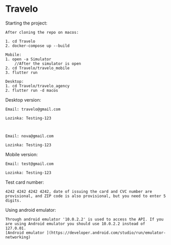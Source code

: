 # Travelo


Starting the project:

    After cloning the repo on macos:
    
    1. cd Travelo
    2. docker-compose up --build
 
    Mobile:
    1. open -a Simulator
        //After the simulator is open
    2. cd Travelo/travelo_mobile
    3. flutter run
    
    Desktop:
    1. cd Travelo/travelo_agency
    2. flutter run -d macos
   
   
Desktop version:

    Email: travelo@gmail.com
  
    Lozinka: Testing-123



    Email: nova@gmail.com
  
    Lozinka: Testing-123
  
Mobile version:

    Email: test@gmail.com
  
    Lozinka: Testing-123

Test card number:

    4242 4242 4242 4242, date of issuing the card and CVC number are provisional, and ZIP code is also provisional, but you need to enter 5         digits.

Using android emulator:

    Through android emulator '10.0.2.2' is used to access the API. If you are using Android emulator you should use 10.0.2.2 instead of 127.0.01.
    [Android emulator ](https://developer.android.com/studio/run/emulator-networking)
    
    
